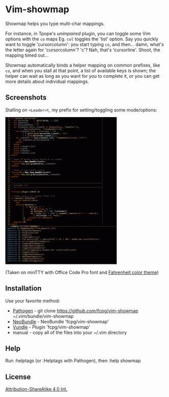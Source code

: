 Vim-showmap
============
Showmap helps you type multi-char mappings.

For instance, in Tpope's _unimpaired_ plugin, you can toggle some Vim options 
with the `co` maps Eg. `col` toggles the 'list' option. Say you quickly want
to toggle 'cursorcolumn': you start typing `co`, and then... damn, what's the
letter again for 'cursorcolumn'? 'c'? Nah, that's 'cursorline'. Shoot, the
mapping timed out...

Showmap automatically binds a helper mapping on common prefixes, like `co`,
and when you stall at that point, a list of available keys is shown; the
helper can wait as long as you want for you to complete it, or you can get
more details about individual mappings.

Screenshots
------------
Stalling on `<Leader>t`, my prefix for setting/toggling some mode/options:

[![](img/vim-showmap_thumb.png)](img/vim-showmap.png)

(Taken on minTTY with Office Code Pro font and [Fahrenheit color theme](https://github.com/fcpg/vim-fahrenheit))

Installation
-------------
Use your favorite method:
*  [Pathogen][1] - git clone https://github.com/fcpg/vim-showmap ~/.vim/bundle/vim-showmap
*  [NeoBundle][2] - NeoBundle 'fcpg/vim-showmap'
*  [Vundle][3] - Plugin 'fcpg/vim-showmap'
*  manual - copy all of the files into your ~/.vim directory

Help
-----
Run :helptags (or :Helptags with Pathogen), then :help showmap

License
--------
[Attribution-ShareAlike 4.0 Int.](https://creativecommons.org/licenses/by-sa/4.0/)

[1]: https://github.com/tpope/vim-pathogen
[2]: https://github.com/Shougo/neobundle.vim
[3]: https://github.com/gmarik/vundle
